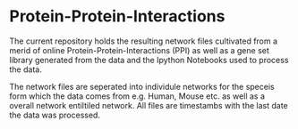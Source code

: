 # Protein-Protein-Interactions

The current repository holds the resulting network files cultivated from a merid of online Protein-Protein-Interactions (PPI) as well as a gene set library generated from the data and the Ipython Notebooks used to process the data.

The network files are seperated into individule networks for the speceis form which the data comes from e.g. Human, Mouse etc. as well as a overall network entiltiled network. All files are timestambs with the last date the data was processed.
